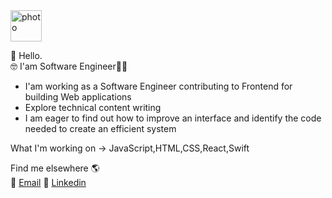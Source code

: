 

<img src="https://tiptopbrain.com/wp-content/uploads/2020/05/coding-on-pc-icon.png" width="50" height="50" alt="photo">

👋 Hello. 
 <br/>
 🤓 I'am Software Engineer👨‍💻  
 <ul> 
 <li>I'am working as a Software Engineer contributing to Frontend for building Web applications </li>
 <li>Explore technical content writing </li>
 <li>I am eager to find out how to improve an interface and identify the code needed to create an efficient system</li>
</ul>
   What I'm working on  -> JavaScript,HTML,CSS,React,Swift



Find me elsewhere 🌎
<br/>
📩 <a href = "mailto: derinsezgiin@gmail.com">Email</a>
💼  <a class="link" href="https://www.linkedin.com/in/derin-sezgin-95a826117/">Linkedin</a> 

